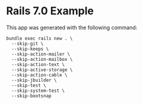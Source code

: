# Rails 7.0 Example

This app was generated with the following command:

```
bundle exec rails new . \
  --skip-git \
  --skip-keeps \
  --skip-action-mailer \
  --skip-action-mailbox \
  --skip-action-text \
  --skip-active-storage \
  --skip-action-cable \
  --skip-jbuilder \
  --skip-test \
  --skip-system-test \
  --skip-bootsnap
```
